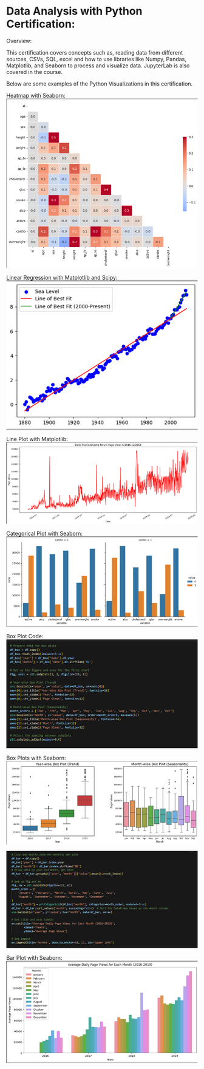 # Data Analysis with Python Certification:

Overview:

 This certification covers concepts such as, reading data from different sources, CSVs, SQL, excel and how to use libraries like Numpy, Pandas, Matplotlib, and Seaborn to process and visualize data. JupyterLab is also covered in the course.

Below are some examples of the Python Visualizations in this certification.

Heatmap with Seaborn:
![Image 1](Project_Pics/Project_3_HeatMap.png)

Linear Regression with Matplotlib and Scipy:
![Image 6](Project_Pics/Project_5_Linear_Regression.png)

Line Plot with Matplotlib:
![Image 2](Project_Pics/Project_4_Line_Plot.png)

Categorical Plot with Seaborn:
![Image 3](Project_Pics/Project_3_CategoricalPlot.png)

Box Plot Code:
![Image 7](Project_Pics/Project_4_Box_Plot_Code.png)

Box Plots with Seaborn:
![Image 4](Project_Pics/Project_4_Box_Plot.png)

![Image 8](Project_Pics/Project_4_Bar_Plot_Code.png)

Bar Plot with Seaborn:
![Image 5](Project_Pics/Project_4_Bar_Plot.png)





